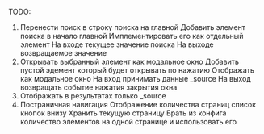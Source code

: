 TODO:
1. Перенести поиск в строку поиска на главной
    Добавить элемент поиска в начало главной
    Имплементировать его как отдельный элемент
        На входе текущее значение поиска
        На выходе возвращаемое значение
2. Открывать выбранный элемент как модальное окно
    Добавить пустой эдемент который будет открывать по нажатию
    Отображать как модальное окно
    На вход принимать данные _source
    На выход возвращать событие нажатия закрытия окна
3. Отображать в результатах только _source
4. Постраничная навигация
    Отображение количества страниц список кнопок внизу
    Хранить текущую страницу
    Брать из конфига количество элементов на одной странице и использовать его
